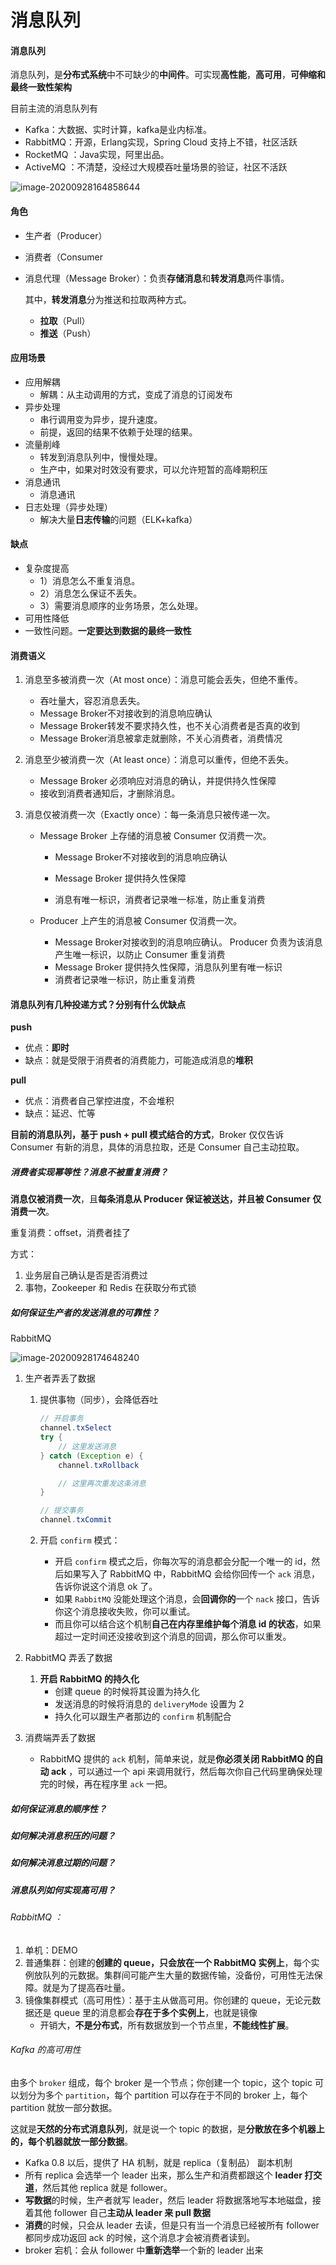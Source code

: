 # 消息队列 

#### 消息队列

消息队列，是**分布式系统**中不可缺少的**中间件**。可实现**高性能**，**高可用**，**可伸缩和最终一致性架构**

目前主流的消息队列有

- Kafka：大数据、实时计算，kafka是业内标准。
- RabbitMQ：开源，Erlang实现，Spring Cloud 支持上不错，社区活跃
- RocketMQ ：Java实现，阿里出品。
- ActiveMQ ：不清楚，没经过大规模吞吐量场景的验证，社区不活跃

![image-20200928164858644](https://gitee.com//chenchong0817/picture/raw/master/Aaron/20200928164900.png)

#### 角色

- 生产者（Producer）

- 消费者（Consumer

- 消息代理（Message Broker）：负责**存储消息**和**转发消息**两件事情。

  其中，**转发消息**分为推送和拉取两种方式。

  - **拉取**（Pull）
  - **推送**（Push）

#### 应用场景

- 应用解耦
  - 解耦：从主动调用的方式，变成了消息的订阅发布
- 异步处理
  - 串行调用变为异步，提升速度。
  - 前提，返回的结果不依赖于处理的结果。
- 流量削峰
  - 转发到消息队列中，慢慢处理。
  - 生产中，如果对时效没有要求，可以允许短暂的高峰期积压
- 消息通讯
  - 消息通讯
- 日志处理（异步处理）
  - 解决大量**日志传输**的问题（ELK+kafka）

#### 缺点

- 复杂度提高
  - 1）消息怎么不重复消息。
  - 2）消息怎么保证不丢失。
  - 3）需要消息顺序的业务场景，怎么处理。
- 可用性降低
- 一致性问题。**一定要达到数据的最终一致性**

#### 消费语义

1. 消息至多被消费一次（At most once）：消息可能会丢失，但绝不重传。

   - 吞吐量大，容忍消息丢失。
   - Message Broker不对接收到的消息响应确认
   - Message Broker转发不要求持久性，也不关心消费者是否真的收到
   - Message Broker消息被拿走就删除，不关心消费者，消费情况

2. 消息至少被消费一次（At least once）：消息可以重传，但绝不丢失。

   - Message Broker 必须响应对消息的确认，并提供持久性保障
   - 接收到消费者通知后，才删除消息。

3. 消息仅被消费一次（Exactly once）：每一条消息只被传递一次。

   - Message Broker 上存储的消息被 Consumer 仅消费一次。

     - Message Broker不对接收到的消息响应确认

     - Message Broker 提供持久性保障
     - 消息有唯一标识，消费者记录唯一标准，防止重复消费

   - Producer 上产生的消息被 Consumer 仅消费一次。

     - Message Broker对接收到的消息响应确认。 Producer 负责为该消息产生唯一标识，以防止 Consumer 重复消费
     - Message Broker 提供持久性保障，消息队列里有唯一标识
     - 消费者记录唯一标识，防止重复消费

#### 消息队列有几种投递方式？分别有什么优缺点

**push**

- 优点：**即时**
- 缺点：就是受限于消费者的消费能力，可能造成消息的**堆积**

**pull**

- 优点：消费者自己掌控进度，不会堆积
- 缺点：延迟、忙等

**目前的消息队列，基于 push + pull 模式结合的方式**，Broker 仅仅告诉 Consumer 有新的消息，具体的消息拉取，还是 Consumer 自己主动拉取。

##### 消费者实现幂等性？消息不被重复消费？

**消息仅被消费一次**，且**每条消息从 Producer 保证被送达，并且被 Consumer 仅消费一次**。

重复消费：offset，消费者挂了

方式：

1. 业务层自己确认是否是否消费过
2. 事物，Zookeeper 和 Redis 在获取分布式锁

##### 如何保证生产者的发送消息的可靠性？

RabbitMQ 

![image-20200928174648240](https://gitee.com//chenchong0817/picture/raw/master/Aaron/20200928174649.png)

1. 生产者弄丢了数据

   1. 提供事物（同步），会降低吞吐

      ```java
      // 开启事务
      channel.txSelect
      try {
          // 这里发送消息
      } catch (Exception e) {
          channel.txRollback
      
          // 这里再次重发这条消息
      }
      
      // 提交事务
      channel.txCommit
      ```

   2. 开启 `confirm` 模式：

      - 开启 `confirm` 模式之后，你每次写的消息都会分配一个唯一的 id，然后如果写入了 RabbitMQ 中，RabbitMQ 会给你回传一个 `ack` 消息，告诉你说这个消息 ok 了。
      - 如果 `RabbitMQ` 没能处理这个消息，会**回调你的**一个 `nack` 接口，告诉你这个消息接收失败，你可以重试。
      - 而且你可以结合这个机制**自己在内存里维护每个消息 id 的状态**，如果超过一定时间还没接收到这个消息的回调，那么你可以重发。

2. RabbitMQ 弄丢了数据

   1. **开启 RabbitMQ 的持久化**
      - 创建 queue 的时候将其设置为持久化
      - 发送消息的时候将消息的 `deliveryMode` 设置为 2
      - 持久化可以跟生产者那边的 `confirm` 机制配合

3. 消费端弄丢了数据

   - RabbitMQ 提供的 `ack` 机制，简单来说，就是**你必须关闭 RabbitMQ 的自动 ack** ，可以通过一个 api 来调用就行，然后每次你自己代码里确保处理完的时候，再在程序里 `ack` 一把。

   

##### 如何保证消息的顺序性？

##### 如何解决消息积压的问题？

##### 如何解决消息过期的问题？

##### 消息队列如何实现高可用？

###### RabbitMQ ：

1. 单机：DEMO
2. 普通集群：创建的**创建的 queue，只会放在一个 RabbitMQ 实例上**，每个实例放队列的元数据。集群间可能产生大量的数据传输，没备份，可用性无法保障。就是为了提高吞吐量。
3. 镜像集群模式（高可用性）：基于主从做高可用。你创建的 queue，无论元数据还是 queue 里的消息都会**存在于多个实例上**，也就是镜像
   - 开销大，**不是分布式**，所有数据放到一个节点里，**不能线性扩展**。

###### Kafka 的高可用性

由多个 `broker` 组成，每个 broker 是一个节点；你创建一个 topic，这个 topic 可以划分为多个 `partition`，每个 partition 可以存在于不同的 broker 上，每个 partition 就放一部分数据。

这就是**天然的分布式消息队列**，就是说一个 topic 的数据，是**分散放在多个机器上的，每个机器就放一部分数据**。

- Kafka 0.8 以后，提供了 HA 机制，就是 replica（复制品） 副本机制
- 所有 replica 会选举一个 leader 出来，那么生产和消费都跟这个 **leader 打交道**，然后其他 replica 就是 follower。
- **写数据**的时候，生产者就写 leader，然后 leader 将数据落地写本地磁盘，接着其他 follower 自己**主动从 leader 来 pull 数据**
- **消费**的时候，只会从 leader 去读，但是只有当一个消息已经被所有 follower 都同步成功返回 ack 的时候，这个消息才会被消费者读到。
-  broker 宕机：会从 follower 中**重新选举**一个新的 leader 出来